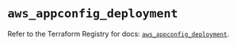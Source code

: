 # `aws_appconfig_deployment`

Refer to the Terraform Registry for docs: [`aws_appconfig_deployment`](https://registry.terraform.io/providers/hashicorp/aws/5.97.0/docs/resources/appconfig_deployment).

